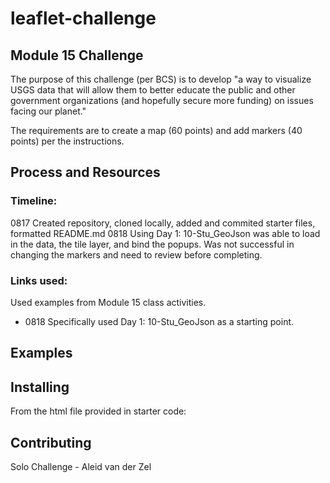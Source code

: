 # leaflet-challenge
## Module 15 Challenge  

The purpose of this challenge (per BCS) is to develop "a way to visualize USGS data that will allow them to better educate the public and other government organizations (and hopefully secure more funding) on issues facing our planet."

The requirements are to create a map (60 points) and add markers (40 points) per the instructions.  

## Process and Resources
### Timeline:  
0817  Created repository, cloned locally, added and commited starter files, formatted README.md
0818  Using Day 1: 10-Stu_GeoJson was able to load in the data, the tile layer, and bind the popups. Was not successful in changing the markers and need to review before completing.

### Links used:
Used examples from Module 15 class activities.
* 0818 Specifically used Day 1: 10-Stu_GeoJson as a starting point.

## Examples


## Installing
From the html file provided in starter code:

## Contributing
Solo Challenge - Aleid van der Zel
